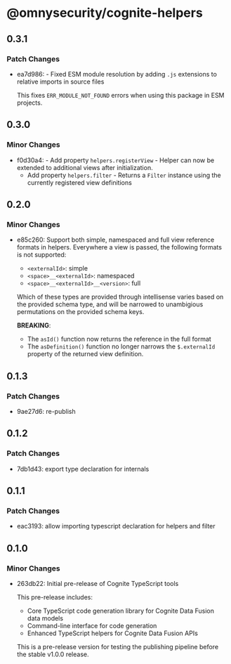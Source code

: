 # @omnysecurity/cognite-helpers

## 0.3.1

### Patch Changes

- ea7d986: - Fixed ESM module resolution by adding `.js` extensions to relative imports in source files

  This fixes `ERR_MODULE_NOT_FOUND` errors when using this package in ESM projects.

## 0.3.0

### Minor Changes

- f0d30a4: - Add property `helpers.registerView` - Helper can now be extended to additional views after initialization.
  - Add property `helpers.filter` - Returns a `Filter` instance using the currently registered view definitions

## 0.2.0

### Minor Changes

- e85c260: Support both simple, namespaced and full view reference formats in helpers.
  Everywhere a view is passed, the following formats is not supported:
  - `<externalId>`: simple
  - `<space>__<externalId>`: namespaced
  - `<space>__<externalId>__<version>`: full

  Which of these types are provided through intellisense varies based on the provided schema type, and will be narrowed to unambigious permutations on the provided schema keys.

  **BREAKING**:
  - The `asId()` function now returns the reference in the full format
  - The `asDefinition()` function no longer narrows the `$.externalId` property of the returned view definition.

## 0.1.3

### Patch Changes

- 9ae27d6: re-publish

## 0.1.2

### Patch Changes

- 7db1d43: export type declaration for internals

## 0.1.1

### Patch Changes

- eac3193: allow importing typescript declaration for helpers and filter

## 0.1.0

### Minor Changes

- 263db22: Initial pre-release of Cognite TypeScript tools

  This pre-release includes:
  - Core TypeScript code generation library for Cognite Data Fusion data models
  - Command-line interface for code generation
  - Enhanced TypeScript helpers for Cognite Data Fusion APIs

  This is a pre-release version for testing the publishing pipeline before the stable v1.0.0 release.
